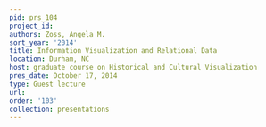 ```yaml
---
pid: prs_104
project_id: 
authors: Zoss, Angela M.
sort_year: '2014'
title: Information Visualization and Relational Data
location: Durham, NC
host: graduate course on Historical and Cultural Visualization
pres_date: October 17, 2014
type: Guest lecture
url: 
order: '103'
collection: presentations
---
```

